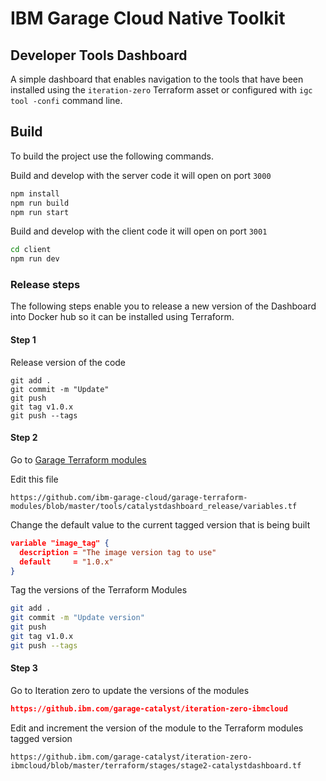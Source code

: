 # IBM Garage Cloud Native Toolkit 
## Developer Tools Dashboard

A simple dashboard that enables navigation to the tools that have been installed
 using the `iteration-zero` Terraform asset or configured with `igc tool
 -confi` command line.

## Build

To build the project use the following commands.

Build and develop with the server code it will open on port `3000`
```bash
npm install
npm run build
npm run start
```

Build and develop with the client code it will open on port `3001`
```bash
cd client
npm run dev 

```

### Release steps

The following steps enable you to release a new version of the Dashboard into Docker hub so it can be installed using Terraform.

#### Step 1 

Release version of the code
```
git add .
git commit -m "Update"
git push
git tag v1.0.x
git push --tags
```

#### Step 2

Go to [Garage Terraform modules](https://github.com/ibm-garage-cloud/garage-terraform-modules)

Edit this file

```
https://github.com/ibm-garage-cloud/garage-terraform-modules/blob/master/tools/catalystdashboard_release/variables.tf
```

Change the default value to the current tagged version that is being built

```json
variable "image_tag" {
  description = "The image version tag to use"
  default     = "1.0.x"
}
```

Tag the versions of the Terraform Modules

```bash
git add .
git commit -m "Update version"
git push
git tag v1.0.x
git push --tags
```

#### Step 3

Go to Iteration zero to update the versions of the modules

```json
https://github.ibm.com/garage-catalyst/iteration-zero-ibmcloud
```

Edit and increment the version of the module to the Terraform modules tagged version 
```
https://github.ibm.com/garage-catalyst/iteration-zero-ibmcloud/blob/master/terraform/stages/stage2-catalystdashboard.tf
```




